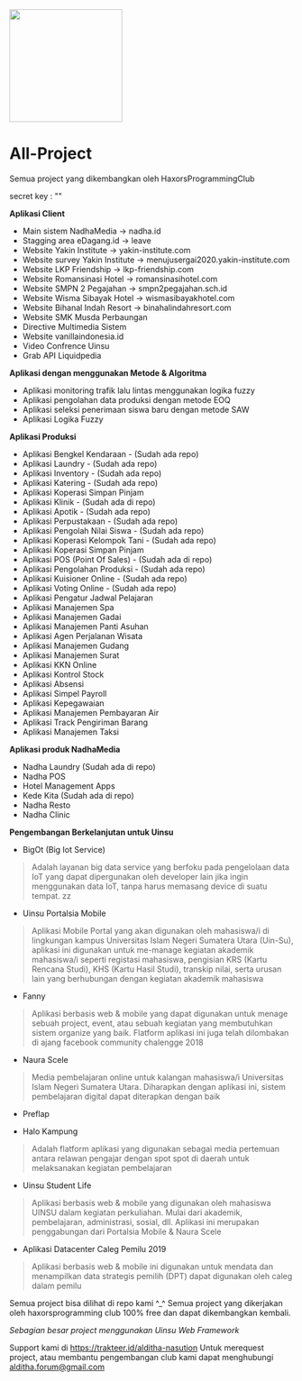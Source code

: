 <img src='http://haxors.or.id/ladun/img/default/logo_club.png' width='200'>

# All-Project
Semua project yang dikembangkan oleh HaxorsProgrammingClub

secret key : ""

<strong> Aplikasi Client</strong>
- Main sistem NadhaMedia -> nadha.id
- Stagging area eDagang.id -> leave
- Website Yakin Institute -> yakin-institute.com
- Website survey Yakin Institute -> menujusergai2020.yakin-institute.com
- Website LKP Friendship -> lkp-friendship.com
- Website Romansinasi Hotel -> romansinasihotel.com
- Website SMPN 2 Pegajahan -> smpn2pegajahan.sch.id
- Website Wisma Sibayak Hotel -> wismasibayakhotel.com
- Website Bihanal Indah Resort -> binahalindahresort.com
- Website SMK Musda Perbaungan
- Directive Multimedia Sistem
- Website vanillaindonesia.id
- Video Confrence Uinsu
- Grab API Liquidpedia 

<strong> Aplikasi dengan menggunakan Metode & Algoritma</strong>
- Aplikasi monitoring trafik lalu lintas menggunakan logika fuzzy
- Aplikasi pengolahan data produksi dengan metode EOQ
- Aplikasi seleksi penerimaan siswa baru dengan metode SAW 
- Aplikasi Logika Fuzzy

<strong> Aplikasi Produksi </strong>

- Aplikasi Bengkel Kendaraan - (Sudah ada repo)
- Aplikasi Laundry - (Sudah ada repo)
- Aplikasi Inventory - (Sudah ada repo)
- Aplikasi Katering - (Sudah ada repo)
- Aplikasi Koperasi Simpan Pinjam
- Aplikasi Klinik - (Sudah ada di repo)
- Aplikasi Apotik - (Sudah ada repo)
- Aplikasi Perpustakaan - (Sudah ada repo)
- Aplikasi Pengolah Nilai Siswa - (Sudah ada repo)
- Aplikasi Koperasi Kelompok Tani - (Sudah ada repo)
- Aplikasi Koperasi Simpan Pinjam
- Aplikasi POS (Point Of Sales) - (Sudah ada di repo)
- Aplikasi Pengolahan Produksi - (Sudah ada repo)
- Aplikasi Kuisioner Online - (Sudah ada repo)
- Aplikasi Voting Online - (Sudah ada repo)
- Aplikasi Pengatur Jadwal Pelajaran
- Aplikasi Manajemen Spa
- Aplikasi Manajemen Gadai
- Aplikasi Manajemen Panti Asuhan
- Aplikasi Agen Perjalanan Wisata
- Aplikasi Manajemen Gudang
- Aplikasi Manajemen Surat
- Aplikasi KKN Online
- Aplikasi Kontrol Stock
- Aplikasi Absensi
- Aplikasi Simpel Payroll
- Aplikasi Kepegawaian
- Aplikasi Manajemen Pembayaran Air
- Aplikasi Track Pengiriman Barang
- Aplikasi Manajemen Taksi

<strong> Aplikasi produk NadhaMedia </strong>

- Nadha Laundry (Sudah ada di repo)
- Nadha POS
- Hotel Management Apps 
- Kede Kita (Sudah ada di repo)
- Nadha Resto
- Nadha Clinic

<strong> Pengembangan Berkelanjutan untuk Uinsu</strong>

- BigOt (Big Iot Service)
> Adalah layanan big data service yang berfoku pada pengelolaan data IoT yang dapat dipergunakan oleh developer lain jika ingin menggunakan data IoT, tanpa harus memasang device di suatu tempat. zz

- Uinsu Portalsia Mobile
> Aplikasi Mobile Portal yang akan digunakan oleh mahasiswa/i di lingkungan kampus Universitas Islam Negeri Sumatera Utara (Uin-Su), aplikasi ini digunakan untuk me-manage kegiatan akademik mahasiswa/i seperti registasi mahasiswa, pengisian KRS (Kartu Rencana Studi), KHS (Kartu Hasil Studi), transkip nilai, serta urusan lain yang berhubungan dengan kegiatan akademik mahasiswa  

- Fanny
> Aplikasi berbasis web & mobile yang dapat digunakan untuk menage sebuah project, event, atau sebuah kegiatan yang membutuhkan sistem organize yang baik. Flatform aplikasi ini juga telah dilombakan di ajang facebook community chalengge 2018

- Naura Scele
> Media pembelajaran online untuk kalangan mahasiswa/i Universitas Islam Negeri Sumatera Utara. Diharapkan dengan aplikasi ini, sistem pembelajaran digital dapat diterapkan dengan baik

- Preflap

- Halo Kampung
> Adalah flatform aplikasi yang digunakan sebagai media pertemuan antara relawan pengajar dengan spot spot di daerah untuk melaksanakan kegiatan pembelajaran

- Uinsu Student Life
> Aplikasi berbasis web & mobile yang digunakan oleh mahasiswa UINSU dalam kegiatan perkuliahan. Mulai dari akademik, pembelajaran, administrasi, sosial, dll. Aplikasi ini merupakan penggabungan dari Portalsia Mobile & Naura Scele

- Aplikasi Datacenter Caleg Pemilu 2019
> Aplikasi berbasis web & mobile ini digunakan untuk mendata dan menampilkan data strategis pemilih (DPT) dapat digunakan oleh caleg dalam pemilu

Semua project bisa dilihat di repo kami ^_^
Semua project yang dikerjakan oleh haxorsprogramming club 100% free dan dapat dikembangkan kembali. 

<i>Sebagian besar project menggunakan Uinsu Web Framework</i>

Support kami di https://trakteer.id/alditha-nasution
Untuk merequest project, atau membantu pengembangan club kami dapat menghubungi alditha.forum@gmail.com

